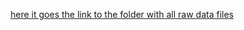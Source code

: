 [here it goes the link to the folder with all raw data files](https://github.com/blazaropinto/DS-2021---ENVIRONMENT-WOMEN-IN-TECH/tree/main/Data%20Sets)
